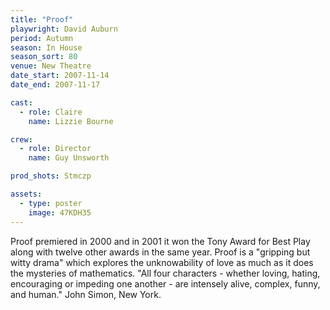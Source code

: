 ```yaml
---
title: "Proof"
playwright: David Auburn
period: Autumn
season: In House
season_sort: 80
venue: New Theatre
date_start: 2007-11-14
date_end: 2007-11-17

cast:
  - role: Claire
    name: Lizzie Bourne

crew:
  - role: Director
    name: Guy Unsworth

prod_shots: Stmczp

assets:
  - type: poster
    image: 47KDH35
---
```


Proof premiered in 2000 and in 2001 it won the Tony Award for Best Play along with twelve other awards in the same year. Proof is a "gripping but witty drama" which explores the unknowability of love as much as it does the mysteries of mathematics. "All four characters - whether loving, hating, encouraging or impeding one another - are intensely alive, complex, funny, and human." John Simon, New York.
